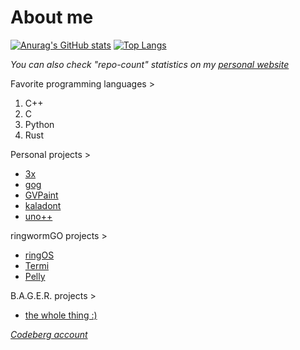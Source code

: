 # About me
[![Anurag's GitHub stats](https://github-readme-stats-git-master-andrej123456789s-projects.vercel.app/api?username=Andrej123456789&theme=gruvbox&include_all_commits=true&show=reviews)](https://github.com/anuraghazra/github-readme-stats)
[![Top Langs](https://github-readme-stats.vercel.app/api/top-langs/?username=Andrej123456789&theme=monokai&layout=compact&langs_count=5&size_weight=1&count_weight=0)](https://github.com/anuraghazra/github-readme-stats)

*You can also check "repo-count" statistics on my [personal website](https://andrej123456789.github.io/)*
      
Favorite programming languages >
   1. C++
   2. C
   3. Python
   4. Rust
   
Personal projects >
- [3x](https://github.com/Andrej123456789/3x)
- [gog](https://github.com/Andrej123456789/gog)
- [GVPaint](https://github.com/Andrej123456789/GVPaint)
- [kaladont](https://github.com/Andrej123456789/kaladont)
- [uno++](https://github.com/Andrej123456789/uno_pp)

ringwormGO projects >
- [ringOS](https://github.com/ringwormGO-organization/ringOS)
- [Termi](https://github.com/ringwormGO-organization/Termi)
- [Pelly](https://github.com/ringwormGO-organization/Pelly)

B.A.G.E.R. projects >
- [the whole thing :)](https://github.com/bager-project)

*[Codeberg account](https://codeberg.org/Andrej123456789)*
